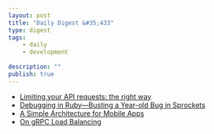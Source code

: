 ```yaml
---
layout: post
title: "Daily Digest &#35;433"
type: digest
tags: 
    - daily
    - development
    
description: ""
publish: true
---
```


- [Limiting your API requests: the right way](https://hackernoon.com/limiting-your-api-requests-the-right-way-9608b661a0ce?source=rss----3a8144eabfe3---4)
- [Debugging in Ruby—Busting a Year-old Bug in Sprockets](https://blog.heroku.com/debugging-year-old-sprockets-bug)
- [A Simple Architecture for Mobile Apps](https://www.bigeng.io/a-simple-architecture-for-mobile-apps/)
- [On gRPC Load Balancing](https://itnext.io/on-grpc-load-balancing-683257c5b7b3)